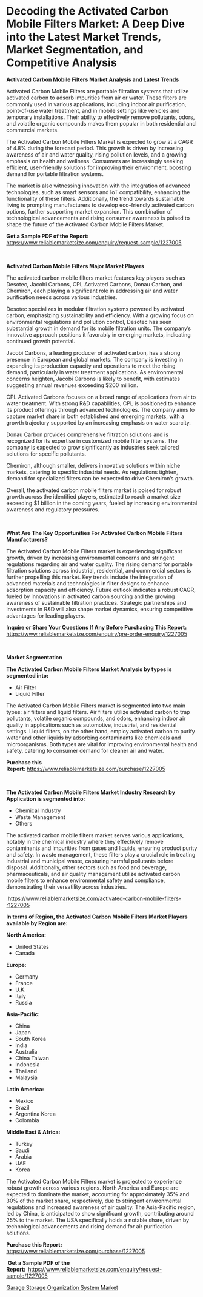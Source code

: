 <p><h1>Decoding the Activated Carbon Mobile Filters Market: A Deep Dive into the Latest Market Trends, Market Segmentation, and Competitive Analysis</h1></p><p><strong>Activated Carbon Mobile Filters Market Analysis and Latest Trends</strong></p>
<p><p>Activated Carbon Mobile Filters are portable filtration systems that utilize activated carbon to adsorb impurities from air or water. These filters are commonly used in various applications, including indoor air purification, point-of-use water treatment, and in mobile settings like vehicles and temporary installations. Their ability to effectively remove pollutants, odors, and volatile organic compounds makes them popular in both residential and commercial markets.</p><p>The Activated Carbon Mobile Filters Market is expected to grow at a CAGR of 4.8% during the forecast period. This growth is driven by increasing awareness of air and water quality, rising pollution levels, and a growing emphasis on health and wellness. Consumers are increasingly seeking efficient, user-friendly solutions for improving their environment, boosting demand for portable filtration systems. </p><p>The market is also witnessing innovation with the integration of advanced technologies, such as smart sensors and IoT compatibility, enhancing the functionality of these filters. Additionally, the trend towards sustainable living is prompting manufacturers to develop eco-friendly activated carbon options, further supporting market expansion. This combination of technological advancements and rising consumer awareness is poised to shape the future of the Activated Carbon Mobile Filters Market.</p></p>
<p><strong>Get a Sample PDF of the Report:&nbsp;</strong> <a href="https://www.reliablemarketsize.com/enquiry/request-sample/1227005?utm_campaign=1833&utm_medium=2&utm_source=Github&utm_content=ia&utm_term=28122024&utm_id=activated-carbon-mobile-filters">https://www.reliablemarketsize.com/enquiry/request-sample/1227005</a></p>
<p>&nbsp;</p>
<p><strong>Activated Carbon Mobile Filters Major Market Players</strong></p>
<p><p>The activated carbon mobile filters market features key players such as Desotec, Jacobi Carbons, CPL Activated Carbons, Donau Carbon, and Chemiron, each playing a significant role in addressing air and water purification needs across various industries.</p><p>Desotec specializes in modular filtration systems powered by activated carbon, emphasizing sustainability and efficiency. With a growing focus on environmental regulations and pollution control, Desotec has seen substantial growth in demand for its mobile filtration units. The company’s innovative approach positions it favorably in emerging markets, indicating continued growth potential.</p><p>Jacobi Carbons, a leading producer of activated carbon, has a strong presence in European and global markets. The company is investing in expanding its production capacity and operations to meet the rising demand, particularly in water treatment applications. As environmental concerns heighten, Jacobi Carbons is likely to benefit, with estimates suggesting annual revenues exceeding $200 million.</p><p>CPL Activated Carbons focuses on a broad range of applications from air to water treatment. With strong R&D capabilities, CPL is positioned to enhance its product offerings through advanced technologies. The company aims to capture market share in both established and emerging markets, with a growth trajectory supported by an increasing emphasis on water scarcity.</p><p>Donau Carbon provides comprehensive filtration solutions and is recognized for its expertise in customized mobile filter systems. The company is expected to grow significantly as industries seek tailored solutions for specific pollutants.</p><p>Chemiron, although smaller, delivers innovative solutions within niche markets, catering to specific industrial needs. As regulations tighten, demand for specialized filters can be expected to drive Chemiron’s growth.</p><p>Overall, the activated carbon mobile filters market is poised for robust growth across the identified players, estimated to reach a market size exceeding $1 billion in the coming years, fueled by increasing environmental awareness and regulatory pressures.</p></p>
<p>&nbsp;</p>
<p><strong>What Are The Key Opportunities For Activated Carbon Mobile Filters Manufacturers?</strong></p>
<p><p>The Activated Carbon Mobile Filters market is experiencing significant growth, driven by increasing environmental concerns and stringent regulations regarding air and water quality. The rising demand for portable filtration solutions across industrial, residential, and commercial sectors is further propelling this market. Key trends include the integration of advanced materials and technologies in filter designs to enhance adsorption capacity and efficiency. Future outlook indicates a robust CAGR, fueled by innovations in activated carbon sourcing and the growing awareness of sustainable filtration practices. Strategic partnerships and investments in R&D will also shape market dynamics, ensuring competitive advantages for leading players.</p></p>
<p><strong>Inquire or Share Your Questions If Any Before Purchasing This Report:</strong> <a href="https://www.reliablemarketsize.com/enquiry/pre-order-enquiry/1227005?utm_campaign=1833&utm_medium=2&utm_source=Github&utm_content=ia&utm_term=28122024&utm_id=activated-carbon-mobile-filters">https://www.reliablemarketsize.com/enquiry/pre-order-enquiry/1227005</a></p>
<p>&nbsp;</p>
<p><strong>Market Segmentation</strong></p>
<p><strong>The Activated Carbon Mobile Filters Market Analysis by types is segmented into:</strong></p>
<p><ul><li>Air Filter</li><li>Liquid Filter</li></ul></p>
<p><p>The Activated Carbon Mobile Filters market is segmented into two main types: air filters and liquid filters. Air filters utilize activated carbon to trap pollutants, volatile organic compounds, and odors, enhancing indoor air quality in applications such as automotive, industrial, and residential settings. Liquid filters, on the other hand, employ activated carbon to purify water and other liquids by adsorbing contaminants like chemicals and microorganisms. Both types are vital for improving environmental health and safety, catering to consumer demand for cleaner air and water.</p></p>
<p><strong>Purchase this Report:&nbsp;</strong><a href="https://www.reliablemarketsize.com/purchase/1227005?utm_campaign=1833&utm_medium=2&utm_source=Github&utm_content=ia&utm_term=28122024&utm_id=activated-carbon-mobile-filters">https://www.reliablemarketsize.com/purchase/1227005</a></p>
<p>&nbsp;</p>
<p><strong>The Activated Carbon Mobile Filters Market Industry Research by Application is segmented into:</strong></p>
<p><ul><li>Chemical Industry</li><li>Waste Management</li><li>Others</li></ul></p>
<p><p>The activated carbon mobile filters market serves various applications, notably in the chemical industry where they effectively remove contaminants and impurities from gases and liquids, ensuring product purity and safety. In waste management, these filters play a crucial role in treating industrial and municipal waste, capturing harmful pollutants before disposal. Additionally, other sectors such as food and beverage, pharmaceuticals, and air quality management utilize activated carbon mobile filters to enhance environmental safety and compliance, demonstrating their versatility across industries.</p></p>
<p><a href="https://www.reliablemarketsize.com/activated-carbon-mobile-filters-r1227005?utm_campaign=1833&utm_medium=2&utm_source=Github&utm_content=ia&utm_term=28122024&utm_id=activated-carbon-mobile-filters">&nbsp;https://www.reliablemarketsize.com/activated-carbon-mobile-filters-r1227005</a></p>
<p><strong>In terms of Region, the Activated Carbon Mobile Filters Market Players available by Region are:</strong></p>
<p>
    <p> <strong> North America: </strong>
        <ul>
            <li>United States</li>
            <li>Canada</li>
        </ul>
        </p> 
    <p> <strong> Europe: </strong>
        <ul>
            <li>Germany</li>
            <li>France</li>
            <li>U.K.</li>
            <li>Italy</li>
            <li>Russia</li>
        </ul>
        </p> 
    <p> <strong> Asia-Pacific: </strong>
        <ul>
            <li>China</li>
            <li>Japan</li>
            <li>South Korea</li>
            <li>India</li>
            <li>Australia</li>
            <li>China Taiwan</li>
            <li>Indonesia</li>
            <li>Thailand</li>
            <li>Malaysia</li>
        </ul>
        </p> 
    <p> <strong> Latin America: </strong>
        <ul>
            <li>Mexico</li>
            <li>Brazil</li>
            <li>Argentina Korea</li>
            <li>Colombia</li>
        </ul>
        </p> 
    <p> <strong> Middle East & Africa: </strong>
        <ul>
            <li>Turkey</li>
            <li>Saudi</li>
            <li>Arabia</li>
            <li>UAE</li>
            <li>Korea</li>
        </ul>
    </p>
    </p>
<p><p>The Activated Carbon Mobile Filters market is projected to experience robust growth across various regions. North America and Europe are expected to dominate the market, accounting for approximately 35% and 30% of the market share, respectively, due to stringent environmental regulations and increased awareness of air quality. The Asia-Pacific region, led by China, is anticipated to show significant growth, contributing around 25% to the market. The USA specifically holds a notable share, driven by technological advancements and rising demand for air purification solutions.</p></p>
<p><strong>Purchase this Report: </strong><a href="https://www.reliablemarketsize.com/purchase/1227005?utm_campaign=1833&utm_medium=2&utm_source=Github&utm_content=ia&utm_term=28122024&utm_id=activated-carbon-mobile-filters">https://www.reliablemarketsize.com/purchase/1227005</a></p>
<p>&nbsp;<strong>Get a Sample PDF of the Report:&nbsp;&nbsp;</strong><a href="https://www.reliablemarketsize.com/enquiry/request-sample/1227005?utm_campaign=1833&utm_medium=2&utm_source=Github&utm_content=ia&utm_term=28122024&utm_id=activated-carbon-mobile-filters">https://www.reliablemarketsize.com/enquiry/request-sample/1227005</a></p>
<p><strong></strong></p>
<p><p><a href="https://github.com/FassouRP/Market-Research-Report-List-6/blob/main/garage-storage-organization-system-market.md?utm_campaign=1833&utm_medium=2&utm_source=Github&utm_content=ia&utm_term=28122024&utm_id=activated-carbon-mobile-filters">Garage Storage Organization System Market</a></p></p>
